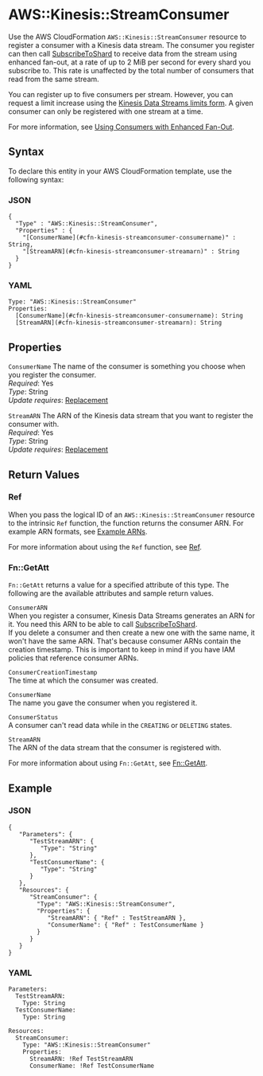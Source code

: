 # AWS::Kinesis::StreamConsumer<a name="aws-resource-kinesis-streamconsumer"></a>

Use the AWS CloudFormation `AWS::Kinesis::StreamConsumer` resource to register a consumer with a Kinesis data stream\. The consumer you register can then call [SubscribeToShard](https://docs.aws.amazon.com/kinesis/latest/APIReference/API_SubscribeToShard.html) to receive data from the stream using enhanced fan\-out, at a rate of up to 2 MiB per second for every shard you subscribe to\. This rate is unaffected by the total number of consumers that read from the same stream\.

You can register up to five consumers per stream\. However, you can request a limit increase using the [Kinesis Data Streams limits form](https://console.aws.amazon.com/support/v1?#/)\. A given consumer can only be registered with one stream at a time\.

For more information, see [Using Consumers with Enhanced Fan\-Out](https://docs.aws.amazon.com/streams/latest/dev/introduction-to-enhanced-consumers.html)\. 

## Syntax<a name="aws-resource-kinesis-streamconsumer-syntax"></a>

To declare this entity in your AWS CloudFormation template, use the following syntax:

### JSON<a name="aws-resource-kinesis-streamconsumer-syntax.json"></a>

```
{
  "Type" : "AWS::Kinesis::StreamConsumer",
  "Properties" : {
    "[ConsumerName](#cfn-kinesis-streamconsumer-consumername)" : String,
    "[StreamARN](#cfn-kinesis-streamconsumer-streamarn)" : String
  }
}
```

### YAML<a name="aws-resource-kinesis-streamconsumer-syntax.yaml"></a>

```
Type: "AWS::Kinesis::StreamConsumer"
Properties:
  [ConsumerName](#cfn-kinesis-streamconsumer-consumername): String
  [StreamARN](#cfn-kinesis-streamconsumer-streamarn): String
```

## Properties<a name="aws-resource-kinesis-streamconsumer-properties"></a>

`ConsumerName`  <a name="cfn-kinesis-streamconsumer-consumername"></a>
The name of the consumer is something you choose when you register the consumer\.  
 *Required*: Yes  
 *Type*: String  
 *Update requires*: [Replacement](using-cfn-updating-stacks-update-behaviors.md#update-replacement) 

`StreamARN`  <a name="cfn-kinesis-streamconsumer-streamarn"></a>
The ARN of the Kinesis data stream that you want to register the consumer with\.  
 *Required*: Yes  
 *Type*: String  
 *Update requires*: [Replacement](using-cfn-updating-stacks-update-behaviors.md#update-replacement) 

## Return Values<a name="aws-resource-kinesis-streamconsumer-returnvalues"></a>

### Ref<a name="aws-resource-kinesis-streamconsumer-ref"></a>

When you pass the logical ID of an `AWS::Kinesis::StreamConsumer` resource to the intrinsic `Ref` function, the function returns the consumer ARN\. For example ARN formats, see [Example ARNs](https://docs.aws.amazon.com/general/latest/gr/aws-arns-and-namespaces.html#arns-syntax)\.

For more information about using the `Ref` function, see [Ref](intrinsic-function-reference-ref.md)\. 

### Fn::GetAtt<a name="aws-resource-kinesis-streamconsumer-getatt"></a>

 `Fn::GetAtt` returns a value for a specified attribute of this type\. The following are the available attributes and sample return values\. 

`ConsumerARN`  
When you register a consumer, Kinesis Data Streams generates an ARN for it\. You need this ARN to be able to call [SubscribeToShard](https://docs.aws.amazon.com/kinesis/latest/APIReference/API_SubscribeToShard.html)\.  
If you delete a consumer and then create a new one with the same name, it won't have the same ARN\. That's because consumer ARNs contain the creation timestamp\. This is important to keep in mind if you have IAM policies that reference consumer ARNs\.

`ConsumerCreationTimestamp`  
The time at which the consumer was created\.

`ConsumerName`  
The name you gave the consumer when you registered it\.

`ConsumerStatus`  
A consumer can't read data while in the `CREATING` or `DELETING` states\.

`StreamARN`  
The ARN of the data stream that the consumer is registered with\.

For more information about using `Fn::GetAtt`, see [Fn::GetAtt](intrinsic-function-reference-getatt.md)\. 

## Example<a name="aws-resource-kinesis-stream-examples"></a>

### JSON<a name="aws-resource-kinesis-stream-examples.json"></a>

```
{
   "Parameters": {
      "TestStreamARN": {
         "Type": "String"
      },
      "TestConsumerName": {
         "Type": "String"
      }
   },
   "Resources": {
      "StreamConsumer": {
        "Type": "AWS::Kinesis::StreamConsumer",
        "Properties": {
           "StreamARN": { "Ref" : TestStreamARN },
           "ConsumerName": { "Ref" : TestConsumerName }
        }
      }
   }
}
```

### YAML<a name="aws-resource-kinesis-stream-examples.yaml"></a>

```
Parameters:
  TestStreamARN:
    Type: String
  TestConsumerName:
    Type: String

Resources:
  StreamConsumer:
    Type: "AWS::Kinesis::StreamConsumer"
    Properties:
      StreamARN: !Ref TestStreamARN
      ConsumerName: !Ref TestConsumerName
```